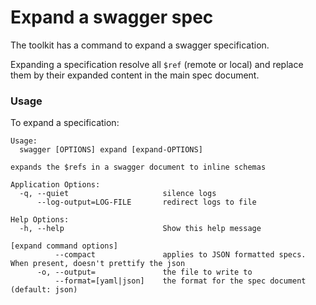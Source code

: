 # Expand a swagger spec

The toolkit has a command to expand a swagger specification.

Expanding a specification resolve all `$ref` (remote or local) and replace them by their expanded
content in the main spec document.

### Usage

To expand a specification:

```
Usage:
  swagger [OPTIONS] expand [expand-OPTIONS]

expands the $refs in a swagger document to inline schemas

Application Options:
  -q, --quiet                     silence logs
      --log-output=LOG-FILE       redirect logs to file

Help Options:
  -h, --help                      Show this help message

[expand command options]
          --compact               applies to JSON formatted specs. When present, doesn't prettify the json
      -o, --output=               the file to write to
          --format=[yaml|json]    the format for the spec document (default: json)
```
